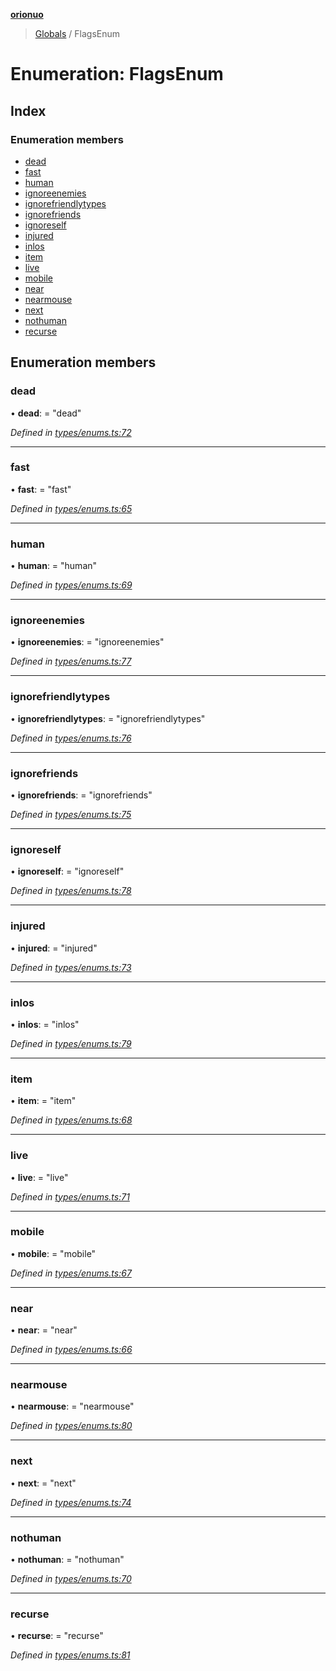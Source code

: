 **[orionuo](../README.md)**

> [Globals](../globals.md) / FlagsEnum

# Enumeration: FlagsEnum

## Index

### Enumeration members

* [dead](flagsenum.md#dead)
* [fast](flagsenum.md#fast)
* [human](flagsenum.md#human)
* [ignoreenemies](flagsenum.md#ignoreenemies)
* [ignorefriendlytypes](flagsenum.md#ignorefriendlytypes)
* [ignorefriends](flagsenum.md#ignorefriends)
* [ignoreself](flagsenum.md#ignoreself)
* [injured](flagsenum.md#injured)
* [inlos](flagsenum.md#inlos)
* [item](flagsenum.md#item)
* [live](flagsenum.md#live)
* [mobile](flagsenum.md#mobile)
* [near](flagsenum.md#near)
* [nearmouse](flagsenum.md#nearmouse)
* [next](flagsenum.md#next)
* [nothuman](flagsenum.md#nothuman)
* [recurse](flagsenum.md#recurse)

## Enumeration members

### dead

•  **dead**:  = "dead"

*Defined in [types/enums.ts:72](https://github.com/msviha/orionuo/blob/1e2926d/src/types/enums.ts#L72)*

___

### fast

•  **fast**:  = "fast"

*Defined in [types/enums.ts:65](https://github.com/msviha/orionuo/blob/1e2926d/src/types/enums.ts#L65)*

___

### human

•  **human**:  = "human"

*Defined in [types/enums.ts:69](https://github.com/msviha/orionuo/blob/1e2926d/src/types/enums.ts#L69)*

___

### ignoreenemies

•  **ignoreenemies**:  = "ignoreenemies"

*Defined in [types/enums.ts:77](https://github.com/msviha/orionuo/blob/1e2926d/src/types/enums.ts#L77)*

___

### ignorefriendlytypes

•  **ignorefriendlytypes**:  = "ignorefriendlytypes"

*Defined in [types/enums.ts:76](https://github.com/msviha/orionuo/blob/1e2926d/src/types/enums.ts#L76)*

___

### ignorefriends

•  **ignorefriends**:  = "ignorefriends"

*Defined in [types/enums.ts:75](https://github.com/msviha/orionuo/blob/1e2926d/src/types/enums.ts#L75)*

___

### ignoreself

•  **ignoreself**:  = "ignoreself"

*Defined in [types/enums.ts:78](https://github.com/msviha/orionuo/blob/1e2926d/src/types/enums.ts#L78)*

___

### injured

•  **injured**:  = "injured"

*Defined in [types/enums.ts:73](https://github.com/msviha/orionuo/blob/1e2926d/src/types/enums.ts#L73)*

___

### inlos

•  **inlos**:  = "inlos"

*Defined in [types/enums.ts:79](https://github.com/msviha/orionuo/blob/1e2926d/src/types/enums.ts#L79)*

___

### item

•  **item**:  = "item"

*Defined in [types/enums.ts:68](https://github.com/msviha/orionuo/blob/1e2926d/src/types/enums.ts#L68)*

___

### live

•  **live**:  = "live"

*Defined in [types/enums.ts:71](https://github.com/msviha/orionuo/blob/1e2926d/src/types/enums.ts#L71)*

___

### mobile

•  **mobile**:  = "mobile"

*Defined in [types/enums.ts:67](https://github.com/msviha/orionuo/blob/1e2926d/src/types/enums.ts#L67)*

___

### near

•  **near**:  = "near"

*Defined in [types/enums.ts:66](https://github.com/msviha/orionuo/blob/1e2926d/src/types/enums.ts#L66)*

___

### nearmouse

•  **nearmouse**:  = "nearmouse"

*Defined in [types/enums.ts:80](https://github.com/msviha/orionuo/blob/1e2926d/src/types/enums.ts#L80)*

___

### next

•  **next**:  = "next"

*Defined in [types/enums.ts:74](https://github.com/msviha/orionuo/blob/1e2926d/src/types/enums.ts#L74)*

___

### nothuman

•  **nothuman**:  = "nothuman"

*Defined in [types/enums.ts:70](https://github.com/msviha/orionuo/blob/1e2926d/src/types/enums.ts#L70)*

___

### recurse

•  **recurse**:  = "recurse"

*Defined in [types/enums.ts:81](https://github.com/msviha/orionuo/blob/1e2926d/src/types/enums.ts#L81)*
